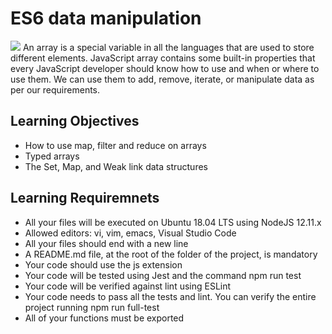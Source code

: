 # ES6 data manipulation

<img src=https://camo.githubusercontent.com/abebdac0202d9f35f908eecb82127603da7eb54e37d593a07b4d433497dc2830/68747470733a2f2f6d656469612e6765656b73666f726765656b732e6f72672f77702d636f6e74656e742f63646e2d75706c6f6164732f32303232303631343138333834342f426573742d6b6e6f776e2d41525241592d6d6574686f64732e706e67>
An array is a special variable in all the languages that are used to store different elements. JavaScript array contains some built-in properties that every JavaScript developer should know how to use and when or where to use them. We can use them to add, remove, iterate, or manipulate data as per our requirements.

## Learning Objectives
- How to use map, filter and reduce on arrays
- Typed arrays
- The Set, Map, and Weak link data structures

## Learning Requiremnets
- All your files will be executed on Ubuntu 18.04 LTS using NodeJS 12.11.x
- Allowed editors: vi, vim, emacs, Visual Studio Code
- All your files should end with a new line
- A README.md file, at the root of the folder of the project, is mandatory
- Your code should use the js extension
- Your code will be tested using Jest and the command npm run test
- Your code will be verified against lint using ESLint
- Your code needs to pass all the tests and lint. You can verify the entire project running npm run full-test
- All of your functions must be exported
